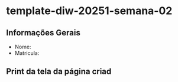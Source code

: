 # template-diw-20251-semana-02

## Informações Gerais
- Nome: 
- Matricula:

## Print da tela da página criad
